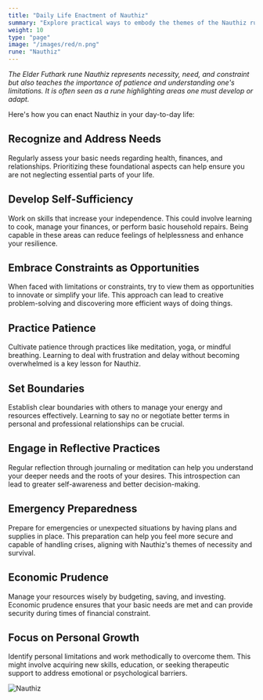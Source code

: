 ```yaml
---
title: "Daily Life Enactment of Nauthiz"
summary: "Explore practical ways to embody the themes of the Nauthiz rune in your daily life. Recognize and address your basic needs, develop self-sufficiency, and embrace constraints as opportunities for innovation. Practice patience, set boundaries, and engage in reflective practices to enhance self-awareness. Prepare for emergencies, manage your resources wisely, and focus on personal growth to overcome limitations. Harness Nauthiz to build resilience, security, and self-reliance."
weight: 10
type: "page"
image: "/images/red/n.png"
rune: "Nauthiz"
---
```


*The Elder Futhark rune Nauthiz represents necessity, need, and constraint but also teaches the importance of patience and understanding one's limitations. It is often seen as a rune highlighting areas one must develop or adapt.*

Here's how you can enact Nauthiz in your day-to-day life:

## Recognize and Address Needs

Regularly assess your basic needs regarding health, finances, and relationships. Prioritizing these foundational aspects can help ensure you are not neglecting essential parts of your life.

## Develop Self-Sufficiency

Work on skills that increase your independence. This could involve learning to cook, manage your finances, or perform basic household repairs. Being capable in these areas can reduce feelings of helplessness and enhance your resilience.

## Embrace Constraints as Opportunities

When faced with limitations or constraints, try to view them as opportunities to innovate or simplify your life. This approach can lead to creative problem-solving and discovering more efficient ways of doing things.

## Practice Patience

Cultivate patience through practices like meditation, yoga, or mindful breathing. Learning to deal with frustration and delay without becoming overwhelmed is a key lesson for Nauthiz.

## Set Boundaries

Establish clear boundaries with others to manage your energy and resources effectively. Learning to say no or negotiate better terms in personal and professional relationships can be crucial.

## Engage in Reflective Practices

Regular reflection through journaling or meditation can help you understand your deeper needs and the roots of your desires. This introspection can lead to greater self-awareness and better decision-making.

## Emergency Preparedness

Prepare for emergencies or unexpected situations by having plans and supplies in place. This preparation can help you feel more secure and capable of handling crises, aligning with Nauthiz's themes of necessity and survival.

## Economic Prudence

Manage your resources wisely by budgeting, saving, and investing. Economic prudence ensures that your basic needs are met and can provide security during times of financial constraint.

## Focus on Personal Growth

Identify personal limitations and work methodically to overcome them. This might involve acquiring new skills, education, or seeking therapeutic support to address emotional or psychological barriers.

![Nauthiz](/images/jelling/n.webp "Nauthiz")
